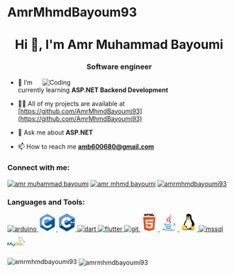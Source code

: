# AmrMhmdBayoum93
<h1 align="center">Hi 👋, I'm Amr Muhammad Bayoumi</h1>
<h3 align="center">Software engineer</h3>

<img
  align="right"
  alt="Coding"
  width="425"
  src="https://encrypted-tbn2.gstatic.com/images?q=tbn:ANd9GcTxd2k5z7QmUnuqnZa7V_pmsDF4Pgdn4bnpPNzHXSd5C1SUJ3yN4UY7fMgGMDV_tuqEce7qKjre4Yg7vQ5Q8ohq4mOaC_JihnPbBOsNJA"
/>


- 🌱 I’m currently learning **ASP.NET Backend Development**

- 👨‍💻 All of my projects are available at [https://github.com/AmrMhmdBayoumi93](https://github.com/AmrMhmdBayoumi93)

- 💬 Ask me about **ASP.NET**

- 📫 How to reach me **amb600680@gmail.com**

<h3 align="left">Connect with me:</h3>
<p align="left">
<a href="https://linkedin.com/in/amr muhammad bayoumi" target="blank"><img align="center" src="https://raw.githubusercontent.com/rahuldkjain/github-profile-readme-generator/master/src/images/icons/Social/linked-in-alt.svg" alt="amr muhammad bayoumi" height="30" width="40" /></a>
<a href="https://fb.com/amr mhmd bayoumi" target="blank"><img align="center" src="https://raw.githubusercontent.com/rahuldkjain/github-profile-readme-generator/master/src/images/icons/Social/facebook.svg" alt="amr mhmd bayoumi" height="30" width="40" /></a>
<a href="https://codeforces.com/profile/amrmhmdbayoumi93" target="blank"><img align="center" src="https://raw.githubusercontent.com/rahuldkjain/github-profile-readme-generator/master/src/images/icons/Social/codeforces.svg" alt="amrmhmdbayoumi93" height="30" width="40" /></a>
</p>

<h3 align="left">Languages and Tools:</h3>
<p align="left"> <a href="https://www.arduino.cc/" target="_blank" rel="noreferrer"> <img src="https://cdn.worldvectorlogo.com/logos/arduino-1.svg" alt="arduino" width="40" height="40"/> </a> <a href="https://www.cprogramming.com/" target="_blank" rel="noreferrer"> <img src="https://raw.githubusercontent.com/devicons/devicon/master/icons/c/c-original.svg" alt="c" width="40" height="40"/> </a> <a href="https://www.w3schools.com/cpp/" target="_blank" rel="noreferrer"> <img src="https://raw.githubusercontent.com/devicons/devicon/master/icons/cplusplus/cplusplus-original.svg" alt="cplusplus" width="40" height="40"/> </a> <a href="https://dart.dev" target="_blank" rel="noreferrer"> <img src="https://www.vectorlogo.zone/logos/dartlang/dartlang-icon.svg" alt="dart" width="40" height="40"/> </a> <a href="https://flutter.dev" target="_blank" rel="noreferrer"> <img src="https://www.vectorlogo.zone/logos/flutterio/flutterio-icon.svg" alt="flutter" width="40" height="40"/> </a> <a href="https://git-scm.com/" target="_blank" rel="noreferrer"> <img src="https://www.vectorlogo.zone/logos/git-scm/git-scm-icon.svg" alt="git" width="40" height="40"/> </a> <a href="https://www.w3.org/html/" target="_blank" rel="noreferrer"> <img src="https://raw.githubusercontent.com/devicons/devicon/master/icons/html5/html5-original-wordmark.svg" alt="html5" width="40" height="40"/> </a> <a href="https://www.java.com" target="_blank" rel="noreferrer"> <img src="https://raw.githubusercontent.com/devicons/devicon/master/icons/java/java-original.svg" alt="java" width="40" height="40"/> </a> <a href="https://www.linux.org/" target="_blank" rel="noreferrer"> <img src="https://raw.githubusercontent.com/devicons/devicon/master/icons/linux/linux-original.svg" alt="linux" width="40" height="40"/> </a> <a href="https://www.microsoft.com/en-us/sql-server" target="_blank" rel="noreferrer"> <img src="https://www.svgrepo.com/show/303229/microsoft-sql-server-logo.svg" alt="mssql" width="40" height="40"/> </a> <a href="https://www.mysql.com/" target="_blank" rel="noreferrer"> <img src="https://raw.githubusercontent.com/devicons/devicon/master/icons/mysql/mysql-original-wordmark.svg" alt="mysql" width="40" height="40"/> </a> </p>

<p><img align="left" src="https://github-readme-stats.vercel.app/api/top-langs?username=amrmhmdbayoumi93&show_icons=true&locale=en&layout=compact" alt="amrmhmdbayoumi93" /></p>

<p>&nbsp;<img align="center" src="https://github-readme-stats.vercel.app/api?username=amrmhmdbayoumi93&show_icons=true&locale=en" alt="amrmhmdbayoumi93" /></p>
